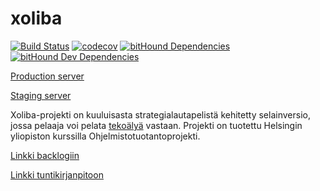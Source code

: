 # xoliba
[![Build Status](https://travis-ci.org/xoliba/xoliba.svg?branch=master)](https://travis-ci.org/xoliba/xoliba)
[![codecov](https://codecov.io/gh/xoliba/xoliba/branch/master/graph/badge.svg)](https://codecov.io/gh/xoliba/xoliba)
[![bitHound Dependencies](https://www.bithound.io/github/xoliba/xoliba/badges/dependencies.svg)](https://www.bithound.io/github/xoliba/xoliba/master/dependencies/npm)
[![bitHound Dev Dependencies](https://www.bithound.io/github/xoliba/xoliba/badges/devDependencies.svg)](https://www.bithound.io/github/xoliba/xoliba/master/dependencies/npm)

[Production server](https://xoliba.herokuapp.com)

[Staging server](https://xoliba-staging.herokuapp.com)

Xoliba-projekti on kuuluisasta strategialautapelistä kehitetty selainversio, jossa pelaaja voi pelata [tekoälyä](https://github.com/xoliba/xoliba-ai) vastaan. Projekti on tuotettu Helsingin yliopiston kurssilla Ohjelmistotuotantoprojekti.

[Linkki backlogiin](https://docs.google.com/spreadsheets/d/1hCZur8JHrF7er7_4MLH1VRITjdwNNp8rVxB7mCqR04s/edit#gid=0)

[Linkki tuntikirjanpitoon](https://helsinkifi-my.sharepoint.com/personal/xvixvi_ad_helsinki_fi/_layouts/15/WopiFrame.aspx?docid=1342b2141976649f2bf962bf85cef363c&authkey=AS__6OIQNuPNrNZjeOPGbMc&action=view)
